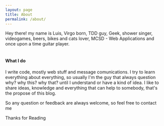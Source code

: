 ```yaml
---
layout: page
title: About
permalink: /about/
---
```


Hey there! my name is Luis, Virgo born, TDD guy, Geek, shower singer, videogames, beers, bikes and cats lover, MCSD - Web Applications and once upon a time guitar player.
<br>
<br>

#### What I do

I write code, mostly web stuff and message comunications. I try to learn everything about everything, so usually I'm the guy that always question why? why this? why that? until I understand or have a kind of idea. I like to share ideas, knowledge and everything that can help to somebody, that's the propose of this blog.

So any question or feedback are always welcome, so feel free to contact me

Thanks for Reading

